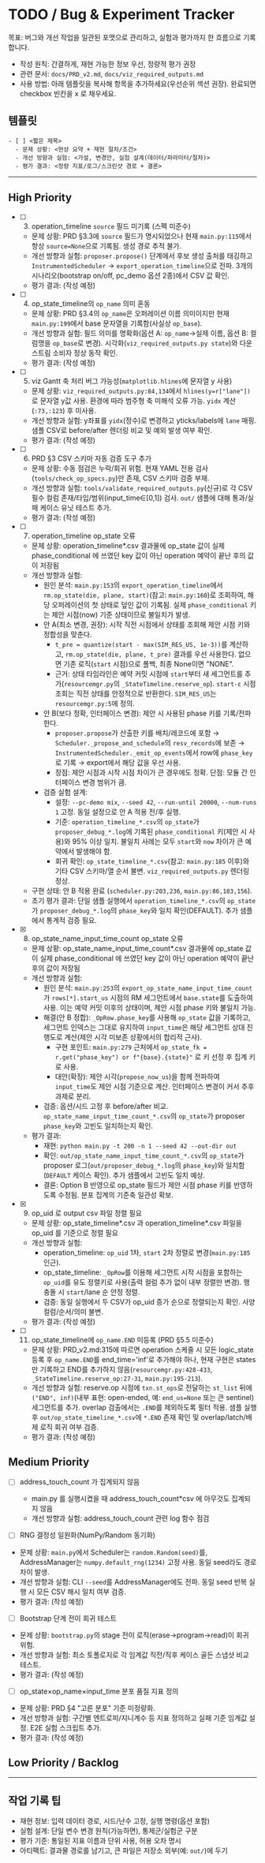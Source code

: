 # TODO / Bug & Experiment Tracker

목표: 버그와 개선 작업을 일관된 포맷으로 관리하고, 실험과 평가까지 한 흐름으로 기록합니다.

- 작성 원칙: 간결하게, 재현 가능한 정보 우선, 정량적 평가 권장
- 관련 문서: `docs/PRD_v2.md`, `docs/viz_required_outputs.md`
- 사용 방법: 아래 템플릿을 복사해 항목을 추가하세요(우선순위 섹션 권장). 완료되면 checkbox 빈칸을 x 로 채우세요.

## 템플릿

```
- [ ] <짧은 제목>
  - 문제 상황: <현상 요약 + 재현 절차/조건>
  - 개선 방향과 실험: <가설, 변경안, 실험 설계(데이터/파라미터/절차)>
  - 평가 결과: <정량 지표/로그/스크린샷 경로 + 결론>
```

---

## High Priority

<!-- 여기에 가장 시급한 이슈들을 추가하세요 -->

- [ ] 3. operation_timeline `source` 필드 미기록 (스펙 미준수)
  - 문제 상황: PRD §3.3에 `source` 필드가 명시되었으나 현재 `main.py:115`에서 항상 `source=None`으로 기록됨. 생성 경로 추적 불가.
  - 개선 방향과 실험: `proposer.propose()` 단계에서 후보 생성 출처를 태깅하고 `InstrumentedScheduler` → `export_operation_timeline`으로 전파. 3개의 시나리오(bootstrap on/off, pc_demo 옵션 2종)에서 CSV 값 확인.
  - 평가 결과: (작성 예정)

- [ ] 4. op_state_timeline의 `op_name` 의미 혼동
  - 문제 상황: PRD §3.4의 `op_name`은 오퍼레이션 이름 의미이지만 현재 `main.py:199`에서 base 문자열을 기록함(사실상 `op_base`).
  - 개선 방향과 실험: 필드 의미를 명확화(옵션 A: `op_name`→실제 이름, 옵션 B: 컬럼명을 `op_base`로 변경). 시각화(`viz_required_outputs.py state`)와 다운스트림 소비자 정상 동작 확인.
  - 평가 결과: (작성 예정)

- [ ] 5. viz Gantt 축 처리 버그 가능성(`matplotlib.hlines`에 문자열 y 사용)
  - 문제 상황: `viz_required_outputs.py:84,134`에서 `hlines(y=r["lane"])`로 문자열 y값 사용. 환경에 따라 범주형 축 미해석 오류 가능. `yidx` 계산(`:73,:123`) 후 미사용.
  - 개선 방향과 실험: y좌표를 `yidx`(정수)로 변경하고 yticks/labels에 `lane` 매핑. 샘플 CSV로 before/after 렌더링 비교 및 예외 발생 여부 확인.
  - 평가 결과: (작성 예정)

- [ ] 6. PRD §3 CSV 스키마 자동 검증 도구 추가
  - 문제 상황: 수동 점검은 누락/회귀 위험. 현재 YAML 전용 검사(`tools/check_op_specs.py`)만 존재, CSV 스키마 검증 부재.
  - 개선 방향과 실험: `tools/validate_required_outputs.py`(신규)로 각 CSV 필수 컬럼 존재/타입/범위(input_time∈[0,1]) 검사. `out/` 샘플에 대해 통과/실패 케이스 유닛 테스트 추가.
  - 평가 결과: (작성 예정)
  
- [ ] 7. operation_timeline op_state 오류
  - 문제 상황: operation_timeline*.csv 결과물에 op_state 값이 실제 phase_conditional 에 쓰였던 key 값이 아닌 operation 예약이 끝난 후의 값이 저장됨
  - 개선 방향과 실험:
    - 원인 분석: `main.py:153`의 `export_operation_timeline`에서 `rm.op_state(die, plane, start)`(참고: `main.py:160`)로 조회하여, 해당 오퍼레이션의 첫 상태로 덮인 값이 기록됨. 실제 `phase_conditional` 키는 제안 시점(now) 기준 상태이므로 불일치가 발생.
    - 안 A(최소 변경, 권장): 시작 직전 시점에서 상태를 조회해 제안 시점 키와 정합성을 맞춘다.
      - `t_pre = quantize(start - max(SIM_RES_US, 1e-3))`를 계산하고, `rm.op_state(die, plane, t_pre)` 결과를 우선 사용한다. 없으면 기존 로직(`start` 시점)으로 폴백, 최종 None이면 "NONE".
      - 근거: 상태 타임라인은 예약 커밋 시점에 `start`부터 새 세그먼트를 추가(`resourcemgr.py`의 `_StateTimeline.reserve_op`). `start-ε` 시점 조회는 직전 상태를 안정적으로 반환한다. `SIM_RES_US`는 `resourcemgr.py:5`에 정의.
    - 안 B(보다 정확, 인터페이스 변경): 제안 시 사용된 phase 키를 기록/전파한다.
      - `proposer.propose`가 산출한 키를 배치/레코드에 포함 → `Scheduler._propose_and_schedule`의 `resv_records`에 보존 → `InstrumentedScheduler._emit_op_events`에서 row에 `phase_key`로 기록 → export에서 해당 값을 우선 사용.
      - 장점: 제안 시점과 시작 시점 차이가 큰 경우에도 정확. 단점: 모듈 간 인터페이스 변경 범위가 큼.
    - 검증 실험 설계:
      - 설정: `--pc-demo mix`, `--seed 42`, `--run-until 20000`, `--num-runs 1` 고정. 동일 설정으로 안 A 적용 전/후 실행.
      - 기준: `operation_timeline_*.csv`의 `op_state`가 `proposer_debug_*.log`에 기록된 `phase_conditional` 키(제안 시 사용)와 95% 이상 일치. 불일치 사례는 모두 `start`와 `now` 차이가 큰 예약에서 발생해야 함.
      - 회귀 확인: `op_state_timeline_*.csv`(참고: `main.py:185` 이후)와 기타 CSV 스키마/열 순서 불변. `viz_required_outputs.py` 렌더링 정상.
  - 구현 상태: 안 B 적용 완료 (`scheduler.py:203,236`, `main.py:86,103,156`).
  - 초기 평가 결과: 단일 샘플 실행에서 `operation_timeline_*.csv`의 `op_state`가 `proposer_debug_*.log`의 `phase_key`와 일치 확인(DEFAULT). 추가 샘플에서 통계적 검증 필요.
  
- [x] 8. op_state_name_input_time_count op_state 오류
  - 문제 상황: op_state_name_input_time_count*.csv 결과물에 op_state 값이 실제 phase_conditional 에 쓰였던 key 값이 아닌 operation 예약이 끝난 후의 값이 저장됨
  - 개선 방향과 실험:
    - 원인 분석: `main.py:253`의 `export_op_state_name_input_time_count`가 `rows[*].start_us` 시점의 RM 세그먼트에서 `base.state`를 도출하여 사용. 이는 예약 커밋 이후의 상태이며, 제안 시점 phase 키와 불일치 가능.
    - 해결(안 B 정합): `_OpRow.phase_key`를 사용해 `op_state` 값을 기록하고, 세그먼트 인덱스는 그대로 유지하여 `input_time`은 해당 세그먼트 상대 진행도로 계산(제안 시각 미보존 상황에서의 합리적 근사).
      - 구현 포인트: `main.py:279` 근처에서 `op_state_fk = r.get("phase_key") or f"{base}.{state}"` 로 키 선정 후 집계 키로 사용.
      - 대안(확장): 제안 시각(`propose_now_us`)을 함께 전파하여 `input_time`도 제안 시점 기준으로 계산. 인터페이스 변경이 커서 추후 과제로 분리.
    - 검증: 옵션/시드 고정 후 before/after 비교. `op_state_name_input_time_count_*.csv`의 `op_state`가 proposer `phase_key`와 고빈도 일치하는지 확인.
  - 평가 결과:
    - 재현: `python main.py -t 200 -n 1 --seed 42 --out-dir out`
    - 확인: `out/op_state_name_input_time_count_*.csv`의 `op_state`가 proposer 로그(`out/proposer_debug_*.log`의 `phase_key`)와 일치함(`DEFAULT` 케이스 확인). 추가 샘플에서 고빈도 일치 예상.
    - 결론: Option B 반영으로 op_state 필드가 제안 시점 phase 키를 반영하도록 수정됨. 분포 집계의 기준축 일관성 확보.
- [x] 9. op_uid 로 output csv 파일 정렬 필요
  - 문제 상황: op_state_timeline*.csv 과 operation_timeline*.csv 파일을 op_uid 를 기준으로 정렬 필요
  - 개선 방향과 실험:
    - operation_timeline: `op_uid` 1차, `start` 2차 정렬로 변경(`main.py:185` 인근).
    - op_state_timeline: `_OpRow`를 이용해 세그먼트 시작 시점을 포함하는 `op_uid`를 유도 정렬키로 사용(출력 컬럼 추가 없이 내부 정렬만 변경). 행 충돌 시 `start`/lane 순 안정 정렬.
    - 검증: 동일 실행에서 두 CSV가 op_uid 증가 순으로 정렬되는지 확인. 사양 컬럼/순서/의미 불변.
  - 평가 결과: (작성 예정)

- [ ] 11. op_state_timeline에 `op_name.END` 미등록 (PRD §5.5 미준수)
  - 문제 상황: PRD_v2.md:315에 따르면 operation 스케줄 시 모든 logic_state 등록 후 `op_name.END`를 end_time='inf'로 추가해야 하나, 현재 구현은 states만 기록하고 END를 추가하지 않음(`resourcemgr.py:428-433`, `_StateTimeline.reserve_op:27-31`, `main.py:195-213`).
  - 개선 방향과 실험: reserve.op 시점에 `txn.st_ops`로 전달하는 `st_list` 뒤에 `("END", inf)`(내부 표현: open-ended, 예: `end_us=None` 또는 큰 sentinel) 세그먼트를 추가. overlap 검출에서는 `.END`를 제외하도록 필터 적용. 샘플 실행 후 `out/op_state_timeline_*.csv`에 `*.END` 존재 확인 및 overlap/latch/배제 로직 회귀 여부 검증.
  - 평가 결과: (작성 예정)

## Medium Priority

<!-- 중요하지만 즉시 긴급하지는 않은 작업들 -->

- [ ] address_touch_count 가 집계되지 않음
  - main.py 를 실행시켰을 때 address_touch_count*csv 에 아무것도 집계되지 않음
  - 개선 방향과 실험: address_touch_count 관련 log 함수 점검

 - [ ] RNG 결정성 일원화(NumPy/Random 동기화)
  - 문제 상황: `main.py`에서 Scheduler는 `random.Random(seed)`를, AddressManager는 `numpy.default_rng(1234)` 고정 사용. 동일 seed라도 경로 차이 발생.
  - 개선 방향과 실험: CLI `--seed`를 AddressManager에도 전파. 동일 seed 반복 실행 시 모든 CSV 해시 일치 여부 검증.
  - 평가 결과: (작성 예정)

 - [ ] Bootstrap 단계 전이 회귀 테스트
  - 문제 상황: `bootstrap.py`의 stage 전이 로직(erase→program→read)이 회귀 위험.
  - 개선 방향과 실험: 최소 토폴로지로 각 임계값 직전/직후 케이스 골든 스냅샷 비교 테스트.
  - 평가 결과: (작성 예정)

 - [ ] op_state×op_name×input_time 분포 품질 지표 정의
  - 문제 상황: PRD §4 "고른 분포" 기준 미정량화.
  - 개선 방향과 실험: 구간별 엔트로피/지니계수 등 지표 정의하고 실패 기준 임계값 설정. E2E 실험 스크립트 추가.
  - 평가 결과: (작성 예정)

## Low Priority / Backlog

<!-- 아이디어, 개선 제안, 장기 과제 등 -->

---

## 작업 기록 팁

- 재현 정보: 입력 데이터 경로, 시드/난수 고정, 실행 명령(옵션 포함)
- 실험 설계: 단일 변수 변경 원칙(가능하면), 통제군/실험군 구분
- 평가 기준: 통일된 지표 이름과 단위 사용, 허용 오차 명시
- 아티팩트: 결과물 경로를 남기고, 큰 파일은 저장소 외부(예: `out/`)에 두기
